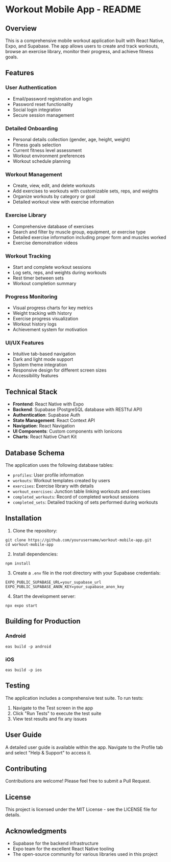 # Workout Mobile App - README

## Overview

This is a comprehensive mobile workout application built with React Native, Expo, and Supabase. The app allows users to create and track workouts, browse an exercise library, monitor their progress, and achieve fitness goals.

## Features

### User Authentication
- Email/password registration and login
- Password reset functionality
- Social login integration
- Secure session management

### Detailed Onboarding
- Personal details collection (gender, age, height, weight)
- Fitness goals selection
- Current fitness level assessment
- Workout environment preferences
- Workout schedule planning

### Workout Management
- Create, view, edit, and delete workouts
- Add exercises to workouts with customizable sets, reps, and weights
- Organize workouts by category or goal
- Detailed workout view with exercise information

### Exercise Library
- Comprehensive database of exercises
- Search and filter by muscle group, equipment, or exercise type
- Detailed exercise information including proper form and muscles worked
- Exercise demonstration videos

### Workout Tracking
- Start and complete workout sessions
- Log sets, reps, and weights during workouts
- Rest timer between sets
- Workout completion summary

### Progress Monitoring
- Visual progress charts for key metrics
- Weight tracking with history
- Exercise progress visualization
- Workout history logs
- Achievement system for motivation

### UI/UX Features
- Intuitive tab-based navigation
- Dark and light mode support
- System theme integration
- Responsive design for different screen sizes
- Accessibility features

## Technical Stack

- **Frontend**: React Native with Expo
- **Backend**: Supabase (PostgreSQL database with RESTful API)
- **Authentication**: Supabase Auth
- **State Management**: React Context API
- **Navigation**: React Navigation
- **UI Components**: Custom components with Ionicons
- **Charts**: React Native Chart Kit

## Database Schema

The application uses the following database tables:

- `profiles`: User profile information
- `workouts`: Workout templates created by users
- `exercises`: Exercise library with details
- `workout_exercises`: Junction table linking workouts and exercises
- `completed_workouts`: Record of completed workout sessions
- `completed_sets`: Detailed tracking of sets performed during workouts

## Installation

1. Clone the repository:
```
git clone https://github.com/yourusername/workout-mobile-app.git
cd workout-mobile-app
```

2. Install dependencies:
```
npm install
```

3. Create a `.env` file in the root directory with your Supabase credentials:
```
EXPO_PUBLIC_SUPABASE_URL=your_supabase_url
EXPO_PUBLIC_SUPABASE_ANON_KEY=your_supabase_anon_key
```

4. Start the development server:
```
npx expo start
```

## Building for Production

### Android
```
eas build -p android
```

### iOS
```
eas build -p ios
```

## Testing

The application includes a comprehensive test suite. To run tests:

1. Navigate to the Test screen in the app
2. Click "Run Tests" to execute the test suite
3. View test results and fix any issues

## User Guide

A detailed user guide is available within the app. Navigate to the Profile tab and select "Help & Support" to access it.

## Contributing

Contributions are welcome! Please feel free to submit a Pull Request.

## License

This project is licensed under the MIT License - see the LICENSE file for details.

## Acknowledgments

- Supabase for the backend infrastructure
- Expo team for the excellent React Native tooling
- The open-source community for various libraries used in this project
